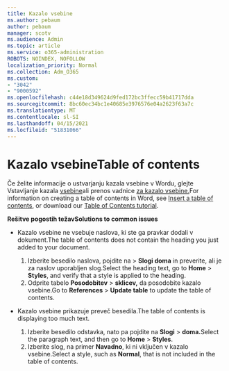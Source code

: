 ```yaml
---
title: Kazalo vsebine
ms.author: pebaum
author: pebaum
manager: scotv
ms.audience: Admin
ms.topic: article
ms.service: o365-administration
ROBOTS: NOINDEX, NOFOLLOW
localization_priority: Normal
ms.collection: Adm_O365
ms.custom:
- "3042"
- "9000592"
ms.openlocfilehash: c44e18d349624d9fed172bc3ffecc59b41717dda
ms.sourcegitcommit: 8bc60ec34bc1e40685e3976576e04a2623f63a7c
ms.translationtype: MT
ms.contentlocale: sl-SI
ms.lasthandoff: 04/15/2021
ms.locfileid: "51831066"
---
```

# <a name="table-of-contents"></a><span data-ttu-id="72c5f-102">Kazalo vsebine</span><span class="sxs-lookup"><span data-stu-id="72c5f-102">Table of contents</span></span>

<span data-ttu-id="72c5f-103">Če želite informacije o ustvarjanju kazala vsebine v Wordu, glejte Vstavljanje kazala [vsebine](https://support.office.com/article/882e8564-0edb-435e-84b5-1d8552ccf0c0)ali prenos vadnice [za kazalo vsebine.](https://go.microsoft.com/fwlink/?linkid=2065106)</span><span class="sxs-lookup"><span data-stu-id="72c5f-103">For information on creating a table of contents in Word, see [Insert a table of contents](https://support.office.com/article/882e8564-0edb-435e-84b5-1d8552ccf0c0), or download our [Table of Contents tutorial](https://go.microsoft.com/fwlink/?linkid=2065106).</span></span>

<span data-ttu-id="72c5f-104">**Rešitve pogostih težav**</span><span class="sxs-lookup"><span data-stu-id="72c5f-104">**Solutions to common issues**</span></span>

- <span data-ttu-id="72c5f-105">Kazalo vsebine ne vsebuje naslova, ki ste ga pravkar dodali v dokument.</span><span class="sxs-lookup"><span data-stu-id="72c5f-105">The table of contents does not contain the heading you just added to your document.</span></span>
  1. <span data-ttu-id="72c5f-106">Izberite besedilo naslova, pojdite na  >  **Slogi doma** in preverite, ali je za naslov uporabljen slog.</span><span class="sxs-lookup"><span data-stu-id="72c5f-106">Select the heading text, go to **Home** > **Styles**, and verify that a style is applied to the heading.</span></span>
  2. <span data-ttu-id="72c5f-107">Odprite tabelo **Posodobitev**  >  **sklicev,** da posodobite kazalo vsebine.</span><span class="sxs-lookup"><span data-stu-id="72c5f-107">Go to **References** > **Update table** to update the table of contents.</span></span>

- <span data-ttu-id="72c5f-108">Kazalo vsebine prikazuje preveč besedila.</span><span class="sxs-lookup"><span data-stu-id="72c5f-108">The table of contents is displaying too much text.</span></span> 
  1. <span data-ttu-id="72c5f-109">Izberite besedilo odstavka, nato pa pojdite na **Slogi**  >  **doma.**</span><span class="sxs-lookup"><span data-stu-id="72c5f-109">Select the paragraph text, and then go to **Home** > **Styles**.</span></span>
  2. <span data-ttu-id="72c5f-110">Izberite slog, na primer **Navadno**, ki ni vključen v kazalo vsebine.</span><span class="sxs-lookup"><span data-stu-id="72c5f-110">Select a style, such as **Normal**, that is not included in the table of contents.</span></span>